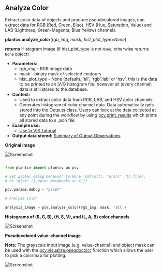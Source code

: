 ## Analyze Color

Extract color data of objects and produce pseudocolored images, can extract data for RGB (Red, Green, Blue), HSV (Hue, Saturation, Value) and LAB (Lightness, Green-Magenta, Blue Yellow) channels.

**plantcv.analyze_color**(*rgb_img, mask, hist_plot_type=None*)

**returns** Histogram image (if hist_plot_type is not `None`, otherwise returns `None` object)   

- **Parameters:**  
    - rgb_img - RGB image data
    - mask - binary mask of selected contours
    - hist_plot_type - None (default), 'all', 'rgb','lab' or 'hsv', this is the data to be printed to an SVG histogram file, however all (every channel) data is still stored to the database.
- **Context:**
    - Used to extract color data from RGB, LAB, and HSV color channels.
    - Generates histogram of color channel data. Data automatically gets stored into the [Outputs class](outputs.md). 
    Users can look at the data collected at any point during 
    the workflow by using [pcv.print_results](print_results.md) which prints all stored data to a .json file.
- **Example use:**
    - [Use In VIS Tutorial](vis_tutorial.md)
- **Output data stored:** [Summary of Output Observations](output_measurements.md#summary-of-output-observations)

**Original image**

![Screenshot](img/documentation_images/analyze_color/original_image.jpg)

```python

from plantcv import plantcv as pcv

# Set global debug behavior to None (default), "print" (to file), 
# or "plot" (Jupyter Notebooks or X11)

pcv.params.debug = "print"

# Analyze Color
    
analysis_image = pcv.analyze_color(rgb_img, mask, 'all')

```

**Histograms of (R, G, B), (H, S, V), and (L, A, B) color channels**

![Screenshot](img/documentation_images/analyze_color/color_histogram.jpg)

**Pseudocolored value-channel image**

**Note:** The grayscale input image (e.g. value-channel) and object mask can be used with the [pcv.visualize.pseudocolor](visualize_pseudocolor.md) function
which allows the user to pick a colormap for plotting.

![Screenshot](img/documentation_images/analyze_color/pseudocolored_value_image.jpg)
